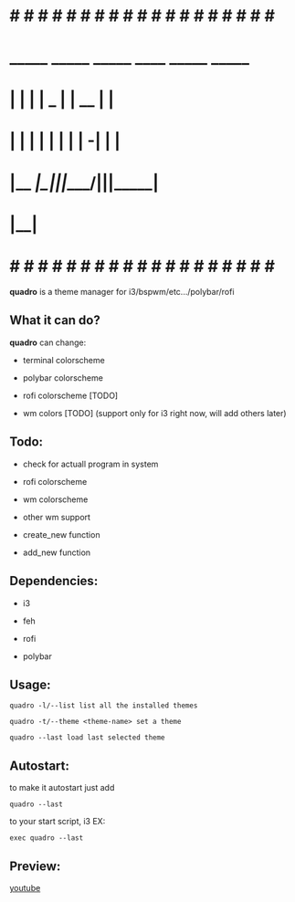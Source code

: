 # # # # # # # # # # # # # # # # # # # # #
#  _____ _____ _____ ____  _____ _____  #
# |     |  |  |  _  |    \| __  |     | #
# |  |  |  |  |     |  |  |    -|  |  | #
# |__  _|_____|__|__|____/|__|__|_____| #
#    |__|                               #
# # # # # # # # # # # # # # # # # # # # #

**quadro** is a theme manager for i3/bspwm/etc.../polybar/rofi

## What it can do?
**quadro** can change:
- terminal colorscheme

- polybar colorscheme

- rofi colorscheme [TODO]

- wm colors [TODO] (support only for i3 right now, will add others later)

## Todo:
- check for actuall program in system

- rofi colorscheme

- wm colorscheme

- other wm support

- create_new function

- add_new function

## Dependencies:
- i3

- feh

- rofi

- polybar


## Usage:
```quadro -l/--list list all the installed themes```

```quadro -t/--theme <theme-name> set a theme```

```quadro --last load last selected theme```

## Autostart:
to make it autostart just add

```quadro --last```

to your start script, i3 EX:

```exec quadro --last```

## Preview:
[youtube](https://www.youtube.com/watch?v=sVwUd4f1DnY)
